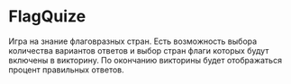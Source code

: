 # FlagQuize
Игра на знание флаговразных стран. Есть возможность выбора количества вариантов ответов и выбор стран флаги которых будут включены в викторину. По окончанию викторины будет отображаться процент правильных ответов.
